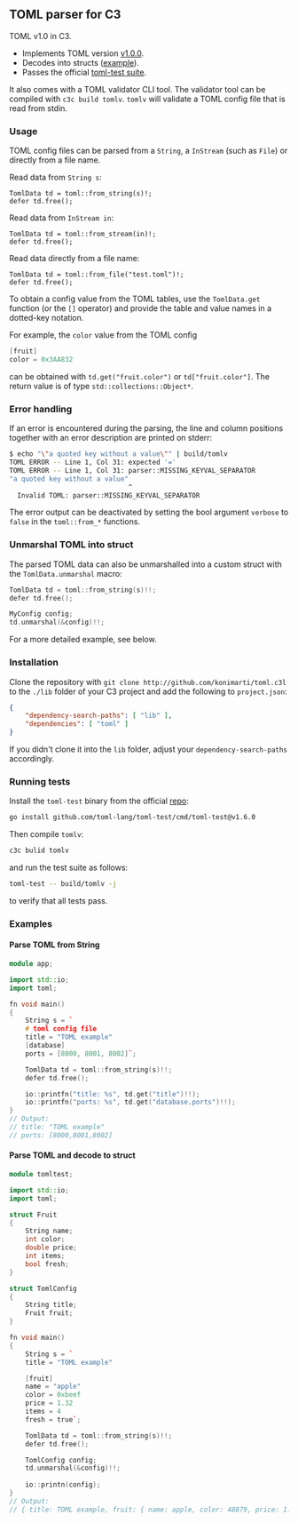## TOML parser for C3

TOML v1.0 in C3.

* Implements TOML version [v1.0.0](https://toml.io/en/v1.0.0).
* Decodes into structs ([example](#parse-toml-and-decode-to-struct)).
* Passes the official [toml-test suite](https://github.com/toml-lang/toml-test/).

It also comes with a TOML validator CLI tool. The validator tool can be
compiled with `c3c build tomlv`. `tomlv` will validate a TOML config file that
is read from stdin.

### Usage

TOML config files can be parsed from a `String`, a `InStream` (such as `File`)
or directly from a file name.

Read data from `String s`:
```
TomlData td = toml::from_string(s)!;
defer td.free();
```

Read data from `InStream in`:
```
TomlData td = toml::from_stream(in)!;
defer td.free();
```

Read data directly from a file name:
```
TomlData td = toml::from_file("test.toml")!;
defer td.free();
```
To obtain a config value from the TOML tables, use the `TomlData.get` function
(or the `[]` operator) and provide the table and value names in a dotted-key
notation.

For example, the `color` value from the TOML config
```cpp
[fruit]
color = 0x3AA832
```
can be obtained with `td.get("fruit.color")` or `td["fruit.color"]`. The
return value is of type `std::collections::Object*`.

### Error handling

If an error is encountered during the parsing, the line and column positions
together with an error description are printed on stderr:

```sh
$ echo "\"a quoted key without a value\"" | build/tomlv
TOML ERROR -- Line 1, Col 31: expected '='
TOML ERROR -- Line 1, Col 31: parser::MISSING_KEYVAL_SEPARATOR
"a quoted key without a value"
                              ^
  Invalid TOML: parser::MISSING_KEYVAL_SEPARATOR
```

The error output can be deactivated by setting the bool argument `verbose` to
`false` in the `toml::from_*` functions.

### Unmarshal TOML into struct

The parsed TOML data can also be unmarshalled into a custom struct with the
`TomlData.unmarshal` macro:

```cpp
TomlData td = toml::from_string(s)!!;
defer td.free();

MyConfig config;
td.unmarshal(&config)!!;
```

For a more detailed example, see below.

### Installation

Clone the repository with
```git clone http://github.com/konimarti/toml.c3l```
to the `./lib` folder of your C3 project and add the following to
`project.json`:

```json
{
    "dependency-search-paths": [ "lib" ],
    "dependencies": [ "toml" ]
}
```

If you didn't clone it into the `lib` folder, adjust your
`dependency-search-paths` accordingly.

### Running tests

Install the `toml-test` binary from the official [repo](https://github.com/toml-lang/toml-test):

```sh
go install github.com/toml-lang/toml-test/cmd/toml-test@v1.6.0
```

Then compile `tomlv`:
```sh
c3c bulid tomlv
```
and run the test suite as follows:
```sh
toml-test -- build/tomlv -j
```
to verify that all tests pass.

### Examples

#### Parse TOML from String

```cpp
module app;

import std::io;
import toml;

fn void main()
{	
	String s = ` 
    # toml config file
	title = "TOML example"
	[database]
	ports = [8000, 8001, 8002]`;

	TomlData td = toml::from_string(s)!!;
	defer td.free();

	io::printfn("title: %s", td.get("title")!!);
	io::printfn("ports: %s", td.get("database.ports")!!);
}
// Output:
// title: "TOML example"
// ports: [8000,8001,8002]

```

#### Parse TOML and decode to struct

```cpp
module tomltest;

import std::io;
import toml;

struct Fruit
{
	String name;
	int color;
	double price;
	int items;
	bool fresh;
}

struct TomlConfig
{
	String title;
	Fruit fruit;
}

fn void main()
{	
	String s = `
	title = "TOML example"

	[fruit]
	name = "apple"
	color = 0xbeef
	price = 1.32
	items = 4
	fresh = true`;

	TomlData td = toml::from_string(s)!!;
	defer td.free();

	TomlConfig config;
	td.unmarshal(&config)!!;
	
	io::printn(config);
}
// Output:
// { title: TOML example, fruit: { name: apple, color: 48879, price: 1.320000, items: 4, fresh: true } }
```
